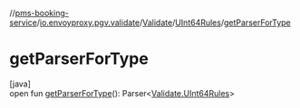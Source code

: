 //[pms-booking-service](../../../../index.md)/[io.envoyproxy.pgv.validate](../../index.md)/[Validate](../index.md)/[UInt64Rules](index.md)/[getParserForType](get-parser-for-type.md)

# getParserForType

[java]\
open fun [getParserForType](get-parser-for-type.md)(): Parser&lt;[Validate.UInt64Rules](index.md)&gt;